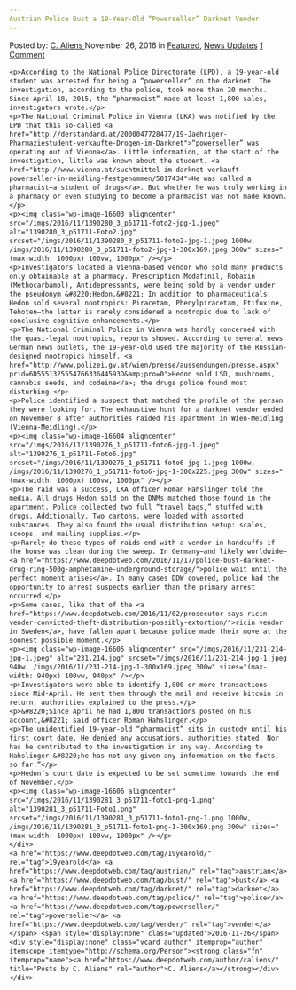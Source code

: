 ```yaml
---
Austrian Police Bust a 19-Year-Old “Powerseller” Darknet Vender
---
```

<article class="post-listing post-16602 post type-post status-publish format-standard has-post-thumbnail hentry  tag-19yearold tag-austrian tag-bust tag-darknet tag-police tag-powerseller tag-vender">
    <div class="post-inner">
        <span>Posted by: <a href="https://www.deepdotweb.com/author/caliens/" title="">C. Aliens </a></span>
    <span>November 26, 2016</span>
    <span>in <a href="https://www.deepdotweb.com/category/deepdot-news/" rel="category tag">Featured</a>, <a href="https://www.deepdotweb.com/category/news-updates/" rel="category tag">News Updates</a></span>
    <span><a href="https://www.deepdotweb.com/2016/11/26/austrian-police-bust-19-year-old-powerseller-darknet-vender/#comments">1 Comment</a></span>
    </p>
    <div class="clear"></div>
    
    <p>According to the National Police Directorate (LPD), a 19-year-old student was arrested for being a “powerseller” on the darknet. The investigation, according to the police, took more than 20 months. Since April 18, 2015, the “pharmacist” made at least 1,800 sales, investigators wrote.</p>
    <p>The National Criminal Police in Vienna (LKA) was notified by the LPD that this so-called <a href="http://derstandard.at/2000047728477/19-Jaehriger-Pharmaziestudent-verkaufte-Drogen-im-Darknet">“powerseller” was operating out of Vienna</a>. Little information, at the start of the investigation, little was known about the student. <a href="http://www.vienna.at/suchtmittel-im-darknet-verkauft-powerseller-in-meidling-festgenommen/5017434">He was called a pharmacist—a student of drugs</a>. But whether he was truly working in a pharmacy or even studying to become a pharmacist was not made known.</p>
    <p><img class="wp-image-16603 aligncenter" src="/imgs/2016/11/1390280_3_p51711-foto2-jpg-1.jpeg" alt="1390280_3_p51711-Foto2.jpg" srcset="/imgs/2016/11/1390280_3_p51711-foto2-jpg-1.jpeg 1000w, /imgs/2016/11/1390280_3_p51711-foto2-jpg-1-300x169.jpeg 300w" sizes="(max-width: 1000px) 100vw, 1000px" /></p>
    <p>Investigators located a Vienna-based vendor who sold many products only obtainable at a pharmacy. Prescription Modafinil, Robaxin (Methocarbamol), Antidepressants, were being sold by a vendor under the pseudonym &#8220;Hedon.&#8221; In addition to pharmaceuticals, Hedon sold several nootropics: Piracetam, Phenylpiracetam, Etifoxine, Tehoten—the latter is rarely considered a nootropic due to lack of conclusive cognitive enhancements.</p>
    <p>The National Criminal Police in Vienna was hardly concerned with the quasi-legal nootropics, reports showed. According to several news German news outlets, the 19-year-old used the majority of the Russian-designed nootropics himself. <a href="http://www.polizei.gv.at/wien/presse/aussendungen/presse.aspx?prid=6D555132555476633644593D&amp;pro=0">Hedon sold LSD, mushrooms, cannabis seeds, and codeine</a>; the drugs police found most disturbing.</p>
    <p>Police identified a suspect that matched the profile of the person they were looking for. The exhaustive hunt for a darknet vendor ended on November 8 after authorities raided his apartment in Wien-Meidling (Vienna-Meidling).</p>
    <p><img class="wp-image-16604 aligncenter" src="/imgs/2016/11/1390276_1_p51711-foto6-jpg-1.jpeg" alt="1390276_1_p51711-Foto6.jpg" srcset="/imgs/2016/11/1390276_1_p51711-foto6-jpg-1.jpeg 1000w, /imgs/2016/11/1390276_1_p51711-foto6-jpg-1-300x225.jpeg 300w" sizes="(max-width: 1000px) 100vw, 1000px" /></p>
    <p>The raid was a success, LKA officer Roman Hahslinger told the media. All drugs Hedon sold on the DNMs matched those found in the apartment. Police collected two full “travel bags,” stuffed with drugs. Additionally, Two cartons, were loaded with assorted substances. They also found the usual distribution setup: scales, scoops, and mailing supplies.</p>
    <p>Rarely do these types of raids end with a vendor in handcuffs if the house was clean during the sweep. In Germany—and likely worldwide—<a href="https://www.deepdotweb.com/2016/11/17/police-bust-darknet-drug-ring-500g-amphetamine-underground-storage/">police wait until the perfect moment arises</a>. In many cases DDW covered, police had the opportunity to arrest suspects earlier than the primary arrest occurred.</p>
    <p>Some cases, like that of the <a href="https://www.deepdotweb.com/2016/11/02/prosecutor-says-ricin-vender-convicted-theft-distribution-possibly-extortion/">ricin vendor in Sweden</a>, have fallen apart because police made their move at the soonest possible moment.</p>
    <p><img class="wp-image-16605 aligncenter" src="/imgs/2016/11/231-214-jpg-1.jpeg" alt="231.214.jpg" srcset="/imgs/2016/11/231-214-jpg-1.jpeg 940w, /imgs/2016/11/231-214-jpg-1-300x169.jpeg 300w" sizes="(max-width: 940px) 100vw, 940px" /></p>
    <p>Investigators were able to identify 1,800 or more transactions since Mid-April. He sent them through the mail and receive bitcoin in return, authorities explained to the press.</p>
    <p>&#8220;Since April he had 1,800 transactions posted on his account,&#8221; said officer Roman Hahslinger.</p>
    <p>The unidentified 19-year-old “pharmacist” sits in custody until his first court date. He denied any accusations, authorities stated. Nor has he contributed to the investigation in any way. According to Hahslinger &#8220;he has not any given any information on the facts, so far.”</p>
    <p>Hedon’s court date is expected to be set sometime towards the end of November.</p>
    <p><img class="wp-image-16606 aligncenter" src="/imgs/2016/11/1390281_3_p51711-foto1-png-1.png" alt="1390281_3_p51711-Foto1.png" srcset="/imgs/2016/11/1390281_3_p51711-foto1-png-1.png 1000w, /imgs/2016/11/1390281_3_p51711-foto1-png-1-300x169.png 300w" sizes="(max-width: 1000px) 100vw, 1000px" /></p>
    </div>
    <a href="https://www.deepdotweb.com/tag/19yearold/" rel="tag">19yearold</a> <a href="https://www.deepdotweb.com/tag/austrian/" rel="tag">austrian</a> <a href="https://www.deepdotweb.com/tag/bust/" rel="tag">bust</a> <a href="https://www.deepdotweb.com/tag/darknet/" rel="tag">darknet</a> <a href="https://www.deepdotweb.com/tag/police/" rel="tag">police</a> <a href="https://www.deepdotweb.com/tag/powerseller/" rel="tag">powerseller</a> <a href="https://www.deepdotweb.com/tag/vender/" rel="tag">vender</a></span> <span style="display:none" class="updated">2016-11-26</span>
    <div style="display:none" class="vcard author" itemprop="author" itemscope itemtype="http://schema.org/Person"><strong class="fn" itemprop="name"><a href="https://www.deepdotweb.com/author/caliens/" title="Posts by C. Aliens" rel="author">C. Aliens</a></strong></div>
    </div>
</article>

